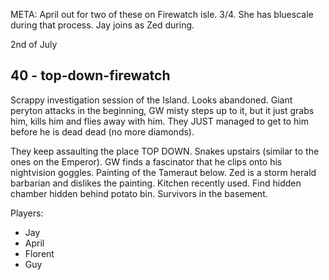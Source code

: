 META: April out for two of these on Firewatch isle. 3/4. She has bluescale during that process. Jay joins as Zed during.

2nd of July
## 40 - top-down-firewatch
Scrappy investigation session of the Island. Looks abandoned.
Giant peryton attacks in the beginning, GW misty steps up to it, but it just grabs him, kills him and flies away with him.
They JUST managed to get to him before he is dead dead (no more diamonds).

They keep assaulting the place TOP DOWN. Snakes upstairs (similar to the ones on the Emperor).
GW finds a fascinator that he clips onto his nightvision goggles.
Painting of the Tameraut below. Zed is a storm herald barbarian and dislikes the painting.
Kitchen recently used. Find hidden chamber hidden behind potato bin. Survivors in the basement.

Players:
- Jay
- April
- Florent
- Guy
